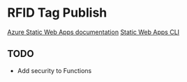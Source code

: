 # RFID Tag Publish

[Azure Static Web Apps documentation](https://learn.microsoft.com/en-us/azure/static-web-apps/)
[Static Web Apps CLI](https://azure.github.io/static-web-apps-cli/)

## TODO
- Add security to Functions
